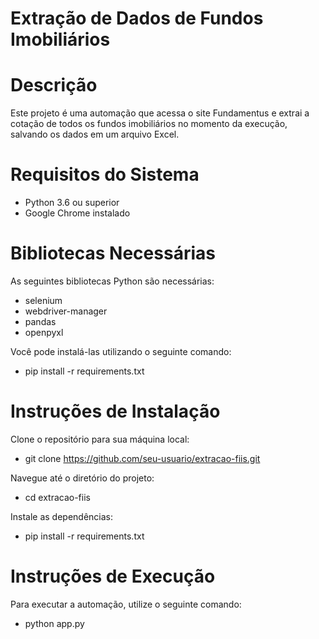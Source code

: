 # Extração de Dados de Fundos Imobiliários
# Descrição
Este projeto é uma automação que acessa o site Fundamentus e extrai a cotação de todos os fundos imobiliários no momento da execução, salvando os dados em um arquivo Excel.

# Requisitos do Sistema
- Python 3.6 ou superior
- Google Chrome instalado

# Bibliotecas Necessárias
As seguintes bibliotecas Python são necessárias:
- selenium
- webdriver-manager
- pandas
- openpyxl

Você pode instalá-las utilizando o seguinte comando:
- pip install -r requirements.txt
  
# Instruções de Instalação
Clone o repositório para sua máquina local:
- git clone https://github.com/seu-usuario/extracao-fiis.git

Navegue até o diretório do projeto:
- cd extracao-fiis
  
Instale as dependências:
- pip install -r requirements.txt

# Instruções de Execução
Para executar a automação, utilize o seguinte comando:
- python app.py
